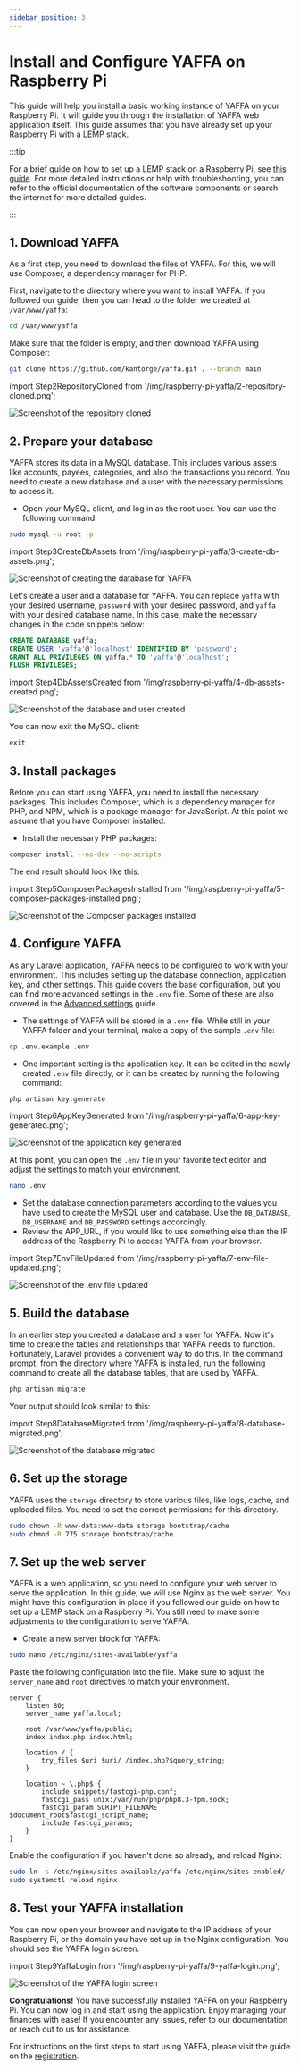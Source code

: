 ```yaml
---
sidebar_position: 3
---
```


# Install and Configure YAFFA on Raspberry Pi

This guide will help you install a basic working instance of YAFFA on your Raspberry Pi. It will guide you through the installation of YAFFA web application itself. This guide assumes that you have already set up your Raspberry Pi with a LEMP stack.

:::tip

For a brief guide on how to set up a LEMP stack on a Raspberry Pi, see [this guide](../../../other-resources/install-lemp-on-a-raspberry). For more detailed instructions or help with troubleshooting, you can refer to the official documentation of the software components or search the internet for more detailed guides.

:::

## 1. Download YAFFA

As a first step, you need to download the files of YAFFA. For this, we will use Composer, a dependency manager for PHP.

First, navigate to the directory where you want to install YAFFA. If you followed our guide, then you can head to the folder we created at `/var/www/yaffa`:

```bash
cd /var/www/yaffa
```

Make sure that the folder is empty, and then download YAFFA using Composer:

```bash
git clone https://github.com/kantorge/yaffa.git . --branch main
```

import Step2RepositoryCloned from '/img/raspberry-pi-yaffa/2-repository-cloned.png';

<img src={Step2RepositoryCloned} alt="Screenshot of the repository cloned" className="zoomable img-50" />

## 2. Prepare your database

YAFFA stores its data in a MySQL database. This includes various assets like accounts, payees, categories, and also the transactions you record. You need to create a new database and a user with the necessary permissions to access it.

* Open your MySQL client, and log in as the root user. You can use the following command:

```bash
sudo mysql -u root -p
```

import Step3CreateDbAssets from '/img/raspberry-pi-yaffa/3-create-db-assets.png';

<img src={Step3CreateDbAssets} alt="Screenshot of creating the database for YAFFA" className="zoomable img-50" />

Let's create a user and a database for YAFFA. You can replace `yaffa` with your desired username, `password` with your desired password, and `yaffa` with your desired database name. In this case, make the necessary changes in the code snippets below:

```sql
CREATE DATABASE yaffa;
CREATE USER 'yaffa'@'localhost' IDENTIFIED BY 'password';
GRANT ALL PRIVILEGES ON yaffa.* TO 'yaffa'@'localhost';
FLUSH PRIVILEGES;
```

import Step4DbAssetsCreated from '/img/raspberry-pi-yaffa/4-db-assets-created.png';

<img src={Step4DbAssetsCreated} alt="Screenshot of the database and user created" className="zoomable img-50" />

You can now exit the MySQL client:

```sql
exit
```

## 3. Install packages

Before you can start using YAFFA, you need to install the necessary packages. This includes Composer, which is a dependency manager for PHP, and NPM, which is a package manager for JavaScript. At this point we assume that you have Composer installed.

* Install the necessary PHP packages:

```bash
composer install --no-dev --no-scripts
```

The end result should look like this:

import Step5ComposerPackagesInstalled from '/img/raspberry-pi-yaffa/5-composer-packages-installed.png';

<img src={Step5ComposerPackagesInstalled} alt="Screenshot of the Composer packages installed" className="zoomable img-50" />

## 4. Configure YAFFA

As any Laravel application, YAFFA needs to be configured to work with your environment. This includes setting up the database connection, application key, and other settings. This guide covers the base configuration, but you can find more advanced settings in the `.env` file. Some of these are also covered in the [Advanced settings](/resources/category/advanced-settings/) guide.

* The settings of YAFFA will be stored in a `.env` file. While still in your YAFFA folder and your terminal, make a copy of the sample `.env` file:

```bash
cp .env.example .env
```

* One important setting is the application key. It can be edited in the newly created `.env` file directly, or it can be created by running the following command:

```bash
php artisan key:generate
```

import Step6AppKeyGenerated from '/img/raspberry-pi-yaffa/6-app-key-generated.png';

<img src={Step6AppKeyGenerated} alt="Screenshot of the application key generated" className="zoomable img-50" />

At this point, you can open the `.env` file in your favorite text editor and adjust the settings to match your environment.

```bash
nano .env
```

* Set the database connection parameters according to the values you have used to create the MySQL user and database. Use the `DB_DATABASE`, `DB_USERNAME` and `DB_PASSWORD` settings accordingly.
* Review the APP_URL, if you would like to use something else than the IP address of the Raspberry Pi to access YAFFA from your browser.

import Step7EnvFileUpdated from '/img/raspberry-pi-yaffa/7-env-file-updated.png';

<img src={Step7EnvFileUpdated} alt="Screenshot of the .env file updated" className="zoomable img-50" />

## 5. Build the database

In an earlier step you created a database and a user for YAFFA. Now it's time to create the tables and relationships that YAFFA needs to function. Fortunately, Laravel provides a convenient way to do this. In the command prompt, from the directory where YAFFA is installed, run the following command to create all the database tables, that are used by YAFFA.

```bash
php artisan migrate
```

Your output should look similar to this:

import Step8DatabaseMigrated from '/img/raspberry-pi-yaffa/8-database-migrated.png';

<img src={Step8DatabaseMigrated} alt="Screenshot of the database migrated" className="zoomable img-50" />

## 6. Set up the storage

YAFFA uses the `storage` directory to store various files, like logs, cache, and uploaded files. You need to set the correct permissions for this directory.

```bash
sudo chown -R www-data:www-data storage bootstrap/cache
sudo chmod -R 775 storage bootstrap/cache
```

## 7. Set up the web server

YAFFA is a web application, so you need to configure your web server to serve the application. In this guide, we will use Nginx as the web server. You might have this configuration in place if you followed our guide on how to set up a LEMP stack on a Raspberry Pi. You still need to make some adjustments to the configuration to serve YAFFA.

* Create a new server block for YAFFA:

```bash
sudo nano /etc/nginx/sites-available/yaffa
```

Paste the following configuration into the file. Make sure to adjust the `server_name` and `root` directives to match your environment.

```nginx
server {
    listen 80;
    server_name yaffa.local;

    root /var/www/yaffa/public;
    index index.php index.html;

    location / {
        try_files $uri $uri/ /index.php?$query_string;
    }

    location ~ \.php$ {
        include snippets/fastcgi-php.conf;
        fastcgi_pass unix:/var/run/php/php8.3-fpm.sock;
        fastcgi_param SCRIPT_FILENAME $document_root$fastcgi_script_name;
        include fastcgi_params;
    }
}
```

Enable the configuration if you haven't done so already, and reload Nginx:

```bash
sudo ln -s /etc/nginx/sites-available/yaffa /etc/nginx/sites-enabled/
sudo systemctl reload nginx
```

## 8. Test your YAFFA installation

You can now open your browser and navigate to the IP address of your Raspberry Pi, or the domain you have set up in the Nginx configuration. You should see the YAFFA login screen.

import Step9YaffaLogin from '/img/raspberry-pi-yaffa/9-yaffa-login.png';

<img src={Step9YaffaLogin} alt="Screenshot of the YAFFA login screen" className="zoomable img-50" />

**Congratulations!** You have successfully installed YAFFA on your Raspberry Pi. You can now log in and start using the application. Enjoy managing your finances with ease! If you encounter any issues, refer to our documentation or reach out to us for assistance.

For instructions on the first steps to start using YAFFA, please visit the guide on the [registration](../registration.md).